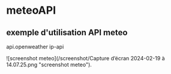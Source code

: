 # meteoAPI

## exemple d'utilisation API meteo
api.openweather
ip-api

![screenshot meteo](/screenshot/Capture d’écran 2024-02-19 à 14.07.25.png "screenshot meteo").
